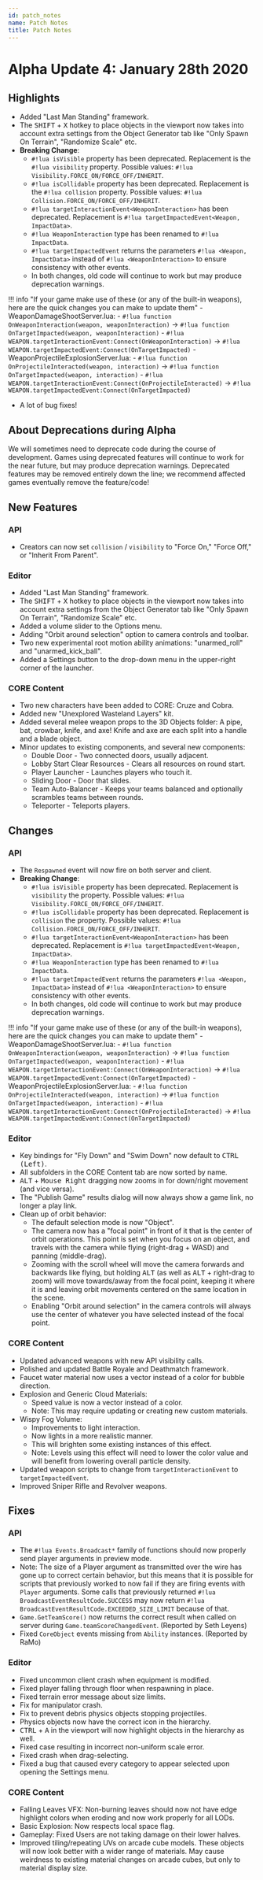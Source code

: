 ```yaml
---
id: patch_notes
name: Patch Notes
title: Patch Notes
---
```


# Alpha Update 4: January 28th 2020

## Highlights
- Added "Last Man Standing" framework.
- The <kbd>SHIFT</kbd> + <kbd>X</kbd> hotkey to place objects in the viewport now takes into account extra settings from the Object Generator tab like "Only Spawn On Terrain", "Randomize Scale" etc.
- **Breaking Change**:
    - `#!lua isVisible` property has been deprecated. Replacement is the `#!lua visibility` property. Possible values: `#!lua Visibility.FORCE_ON/FORCE_OFF/INHERIT`.
    - `#!lua isCollidable` property has been deprecated. Replacement is the `#!lua collision` property. Possible values: `#!lua Collision.FORCE_ON/FORCE_OFF/INHERIT`.
    - `#!lua targetInteractionEvent<WeaponInteraction>` has been deprecated. Replacement is `#!lua targetImpactedEvent<Weapon, ImpactData>`.
    - `#!lua WeaponInteraction` type has been renamed to `#!lua ImpactData`.
    - `#!lua targetImpactedEvent` returns the parameters `#!lua <Weapon, ImpactData>` instead of `#!lua <WeaponInteraction>` to ensure consistency with other events.
    - In both changes, old code will continue to work but may produce deprecation warnings.

!!! info "If your game make use of these (or any of the built-in weapons), here are the quick changes you can make to update them"
        - WeaponDamageShootServer.lua:
            - `#!lua function OnWeaponInteraction(weapon, weaponInteraction)` -> `#!lua function OnTargetImpacted(weapon, weaponInteraction)`
            - `#!lua WEAPON.targetInteractionEvent:Connect(OnWeaponInteraction)` -> `#!lua WEAPON.targetImpactedEvent:Connect(OnTargetImpacted)`
        - WeaponProjectileExplosionServer.lua:
            - `#!lua function OnProjectileInteracted(weapon, interaction)` -> `#!lua function OnTargetImpacted(weapon, interaction)`
            - `#!lua WEAPON.targetInteractionEvent:Connect(OnProjectileInteracted)` -> `#!lua WEAPON.targetImpactedEvent:Connect(OnTargetImpacted)`
- A lot of bug fixes!

## About Deprecations during Alpha

We will sometimes need to deprecate code during the course of development.
Games using deprecated features will continue to work for the near future, but may produce deprecation warnings. Deprecated features may be removed entirely down the line; we recommend affected games eventually remove the feature/code!

## New Features

### API
- Creators can now set `collision` / `visibility` to "Force On," "Force Off," or "Inherit From Parent".

### Editor
- Added "Last Man Standing" framework.
- The <kbd>SHIFT</kbd> + <kbd>X</kbd> hotkey to place objects in the viewport now takes into account extra settings from the Object Generator tab like "Only Spawn On Terrain", "Randomize Scale" etc.
- Added a volume slider to the Options menu.
- Adding "Orbit around selection" option to camera controls and toolbar.
- Two new experimental root motion ability animations: "unarmed_roll" and "unarmed_kick_ball".
- Added a Settings button to the drop-down menu in the upper-right corner of the launcher.

### CORE Content
- Two new characters have been added to CORE: Cruze and Cobra.
- Added new "Unexplored Wasteland Layers" kit.
- Added several melee weapon props to the 3D Objects folder: A pipe, bat, crowbar, knife, and axe! Knife and axe are each split into a handle and a blade object.
- Minor updates to existing components, and several new components:
    - Double Door - Two connected doors, usually adjacent.
    - Lobby Start Clear Resources - Clears all resources on round start.
    - Player Launcher - Launches players who touch it.
    - Sliding Door - Door that slides.
    - Team Auto-Balancer - Keeps your teams balanced and optionally scrambles teams between rounds.
    - Teleporter - Teleports players.

## Changes

### API
- The `Respawned` event will now fire on both server and client.
- **Breaking Change**:
    - `#!lua isVisible` property has been deprecated. Replacement is `visibility` the property. Possible values: `#!lua Visibility.FORCE_ON/FORCE_OFF/INHERIT`.
    - `#!lua isCollidable` property has been deprecated. Replacement is `collision` the property. Possible values: `#!lua Collision.FORCE_ON/FORCE_OFF/INHERIT`.
    - `#!lua targetInteractionEvent<WeaponInteraction>` has been deprecated. Replacement is `#!lua targetImpactedEvent<Weapon, ImpactData>`.
    - `#!lua WeaponInteraction` type has been renamed to `#!lua ImpactData`.
    - `#!lua targetImpactedEvent` returns the parameters `#!lua <Weapon, ImpactData>` instead of `#!lua <WeaponInteraction>` to ensure consistency with other events.
    - In both changes, old code will continue to work but may produce deprecation warnings.

!!! info "If your game make use of these (or any of the built-in weapons), here are the quick changes you can make to update them"
        - WeaponDamageShootServer.lua:
            - `#!lua function OnWeaponInteraction(weapon, weaponInteraction)` -> `#!lua function OnTargetImpacted(weapon, weaponInteraction)`
            - `#!lua WEAPON.targetInteractionEvent:Connect(OnWeaponInteraction)` -> `#!lua WEAPON.targetImpactedEvent:Connect(OnTargetImpacted)`
        - WeaponProjectileExplosionServer.lua:
            - `#!lua function OnProjectileInteracted(weapon, interaction)` -> `#!lua function OnTargetImpacted(weapon, interaction)`
            - `#!lua WEAPON.targetInteractionEvent:Connect(OnProjectileInteracted)` -> `#!lua WEAPON.targetImpactedEvent:Connect(OnTargetImpacted)`

### Editor
- Key bindings for "Fly Down" and "Swim Down" now default to <kbd>CTRL (Left)</kbd>.
- All subfolders in the CORE Content tab are now sorted by name.
- <kbd>ALT</kbd> + <kbd>Mouse Right</kbd> dragging now zooms in for down/right movement (and vice versa).
- The "Publish Game" results dialog will now always show a game link, no longer a play link.
- Clean up of orbit behavior:
    - The default selection mode is now "Object".
    - The camera now has a "focal point" in front of it that is the center of orbit operations. This point is set when you focus on an object, and travels with the camera while flying (right-drag + WASD) and panning (middle-drag).
    - Zooming with the scroll wheel will move the camera forwards and backwards like flying, but holding <kbd>ALT</kbd> (as well as <kbd>ALT</kbd> + right-drag to zoom) will move towards/away from the focal point, keeping it where it is and leaving orbit movements centered on the same location in the scene.
    - Enabling "Orbit around selection" in the camera controls will always use the center of whatever you have selected instead of the focal point.

### CORE Content
- Updated advanced weapons with new API visibility calls.
- Polished and updated Battle Royale and Deathmatch framework.
- Faucet water material now uses a vector instead of a color for bubble direction.
- Explosion and Generic Cloud Materials:
    - Speed value is now a vector instead of a color.
    - Note: This may require updating or creating new custom materials.
- Wispy Fog Volume:
    - Improvements to light interaction.
    - Now lights in a more realistic manner.
    - This will brighten some existing instances of this effect.
    - Note: Levels using this effect will need to lower the color value and will benefit from lowering overall particle density.
- Updated weapon scripts to change from `targetInteractionEvent` to `targetImpactedEvent`.
- Improved Sniper Rifle and Revolver weapons.

## Fixes

### API
- The `#!lua Events.Broadcast*` family of functions should now properly send player arguments in preview mode.
- Note: The size of a Player argument as transmitted over the wire has gone up to correct certain behavior, but this means that it is possible for scripts that previously worked to now fail if they are firing events with `Player` arguments. Some calls that previously returned `#!lua BroadcastEventResultCode.SUCCESS` may now return `#!lua BroadcastEventResultCode.EXCEEDED_SIZE_LIMIT` because of that.
- `Game.GetTeamScore()` now returns the correct result when called on server during `Game.teamScoreChangedEvent`. (Reported by Seth Leyens)
- Fixed `CoreObject` events missing from `Ability` instances. (Reported by RaMo)

### Editor
- Fixed uncommon client crash when equipment is modified.
- Fixed player falling through floor when respawning in place.
- Fixed terrain error message about size limits.
- Fix for manipulator crash.
- Fix to prevent debris physics objects stopping projectiles.
- Physics objects now have the correct icon in the hierarchy.
- <kbd>CTRL</kbd> + <kbd>A</kbd> in the viewport will now highlight objects in the hierarchy as well.
- Fixed case resulting in incorrect non-uniform scale error.
- Fixed crash when drag-selecting.
- Fixed a bug that caused every category to appear selected upon opening the Settings menu.

### CORE Content
- Falling Leaves VFX: Non-burning leaves should now not have edge highlight colors when eroding and now work properly for all LODs.
- Basic Explosion:  Now respects local space flag.
- Gameplay: Fixed Users are not taking damage on their lower halves.
- Improved tiling/repeating UVs on arcade cube models. These objects will now look better with a wider range of materials. May cause weirdness to existing material changes on arcade cubes, but only to material display size.